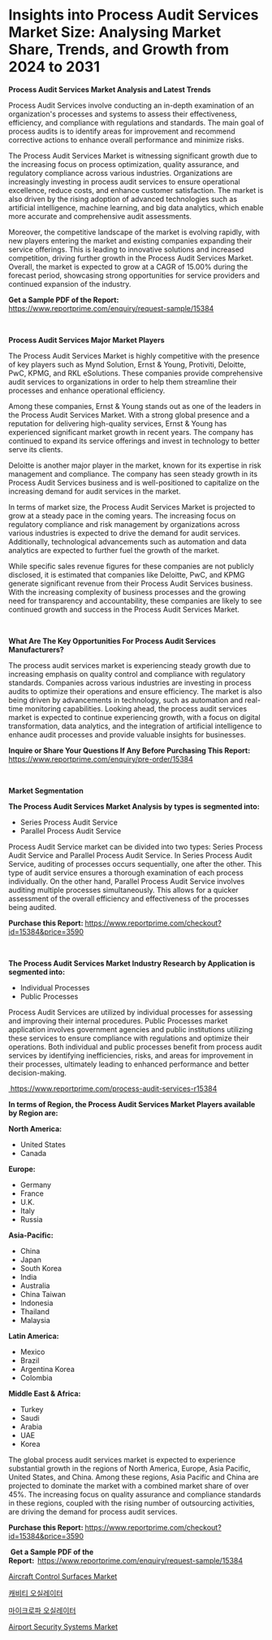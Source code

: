 <p><h1>Insights into Process Audit Services Market Size: Analysing Market Share, Trends, and Growth from 2024 to 2031</h1></p><p><strong>Process Audit Services Market Analysis and Latest Trends</strong></p>
<p><p>Process Audit Services involve conducting an in-depth examination of an organization's processes and systems to assess their effectiveness, efficiency, and compliance with regulations and standards. The main goal of process audits is to identify areas for improvement and recommend corrective actions to enhance overall performance and minimize risks.</p><p>The Process Audit Services Market is witnessing significant growth due to the increasing focus on process optimization, quality assurance, and regulatory compliance across various industries. Organizations are increasingly investing in process audit services to ensure operational excellence, reduce costs, and enhance customer satisfaction. The market is also driven by the rising adoption of advanced technologies such as artificial intelligence, machine learning, and big data analytics, which enable more accurate and comprehensive audit assessments.</p><p>Moreover, the competitive landscape of the market is evolving rapidly, with new players entering the market and existing companies expanding their service offerings. This is leading to innovative solutions and increased competition, driving further growth in the Process Audit Services Market. Overall, the market is expected to grow at a CAGR of 15.00% during the forecast period, showcasing strong opportunities for service providers and continued expansion of the industry.</p></p>
<p><strong>Get a Sample PDF of the Report:&nbsp;</strong> <a href="https://www.reportprime.com/enquiry/request-sample/15384">https://www.reportprime.com/enquiry/request-sample/15384</a></p>
<p>&nbsp;</p>
<p><strong>Process Audit Services Major Market Players</strong></p>
<p><p>The Process Audit Services Market is highly competitive with the presence of key players such as Mynd Solution, Ernst & Young, Protiviti, Deloitte, PwC, KPMG, and RKL eSolutions. These companies provide comprehensive audit services to organizations in order to help them streamline their processes and enhance operational efficiency.</p><p>Among these companies, Ernst & Young stands out as one of the leaders in the Process Audit Services Market. With a strong global presence and a reputation for delivering high-quality services, Ernst & Young has experienced significant market growth in recent years. The company has continued to expand its service offerings and invest in technology to better serve its clients.</p><p>Deloitte is another major player in the market, known for its expertise in risk management and compliance. The company has seen steady growth in its Process Audit Services business and is well-positioned to capitalize on the increasing demand for audit services in the market.</p><p>In terms of market size, the Process Audit Services Market is projected to grow at a steady pace in the coming years. The increasing focus on regulatory compliance and risk management by organizations across various industries is expected to drive the demand for audit services. Additionally, technological advancements such as automation and data analytics are expected to further fuel the growth of the market.</p><p>While specific sales revenue figures for these companies are not publicly disclosed, it is estimated that companies like Deloitte, PwC, and KPMG generate significant revenue from their Process Audit Services business. With the increasing complexity of business processes and the growing need for transparency and accountability, these companies are likely to see continued growth and success in the Process Audit Services Market.</p></p>
<p>&nbsp;</p>
<p><strong>What Are The Key Opportunities For Process Audit Services Manufacturers?</strong></p>
<p><p>The process audit services market is experiencing steady growth due to increasing emphasis on quality control and compliance with regulatory standards. Companies across various industries are investing in process audits to optimize their operations and ensure efficiency. The market is also being driven by advancements in technology, such as automation and real-time monitoring capabilities. Looking ahead, the process audit services market is expected to continue experiencing growth, with a focus on digital transformation, data analytics, and the integration of artificial intelligence to enhance audit processes and provide valuable insights for businesses.</p></p>
<p><strong>Inquire or Share Your Questions If Any Before Purchasing This Report:</strong> <a href="https://www.reportprime.com/enquiry/pre-order/15384">https://www.reportprime.com/enquiry/pre-order/15384</a></p>
<p>&nbsp;</p>
<p><strong>Market Segmentation</strong></p>
<p><strong>The Process Audit Services Market Analysis by types is segmented into:</strong></p>
<p><ul><li>Series Process Audit Service</li><li>Parallel Process Audit Service</li></ul></p>
<p><p>Process Audit Service market can be divided into two types: Series Process Audit Service and Parallel Process Audit Service. In Series Process Audit Service, auditing of processes occurs sequentially, one after the other. This type of audit service ensures a thorough examination of each process individually. On the other hand, Parallel Process Audit Service involves auditing multiple processes simultaneously. This allows for a quicker assessment of the overall efficiency and effectiveness of the processes being audited.</p></p>
<p><strong>Purchase this Report:&nbsp;</strong><a href="https://www.reportprime.com/checkout?id=15384&price=3590">https://www.reportprime.com/checkout?id=15384&price=3590</a></p>
<p>&nbsp;</p>
<p><strong>The Process Audit Services Market Industry Research by Application is segmented into:</strong></p>
<p><ul><li>Individual Processes</li><li>Public Processes</li></ul></p>
<p><p>Process Audit Services are utilized by individual processes for assessing and improving their internal procedures. Public Processes market application involves government agencies and public institutions utilizing these services to ensure compliance with regulations and optimize their operations. Both individual and public processes benefit from process audit services by identifying inefficiencies, risks, and areas for improvement in their processes, ultimately leading to enhanced performance and better decision-making.</p></p>
<p><a href="https://www.reportprime.com/process-audit-services-r15384">&nbsp;https://www.reportprime.com/process-audit-services-r15384</a></p>
<p><strong>In terms of Region, the Process Audit Services Market Players available by Region are:</strong></p>
<p>
    <p> <strong> North America: </strong>
        <ul>
            <li>United States</li>
            <li>Canada</li>
        </ul>
        </p> 
    <p> <strong> Europe: </strong>
        <ul>
            <li>Germany</li>
            <li>France</li>
            <li>U.K.</li>
            <li>Italy</li>
            <li>Russia</li>
        </ul>
        </p> 
    <p> <strong> Asia-Pacific: </strong>
        <ul>
            <li>China</li>
            <li>Japan</li>
            <li>South Korea</li>
            <li>India</li>
            <li>Australia</li>
            <li>China Taiwan</li>
            <li>Indonesia</li>
            <li>Thailand</li>
            <li>Malaysia</li>
        </ul>
        </p> 
    <p> <strong> Latin America: </strong>
        <ul>
            <li>Mexico</li>
            <li>Brazil</li>
            <li>Argentina Korea</li>
            <li>Colombia</li>
        </ul>
        </p> 
    <p> <strong> Middle East & Africa: </strong>
        <ul>
            <li>Turkey</li>
            <li>Saudi</li>
            <li>Arabia</li>
            <li>UAE</li>
            <li>Korea</li>
        </ul>
    </p>
    </p>
<p><p>The global process audit services market is expected to experience substantial growth in the regions of North America, Europe, Asia Pacific, United States, and China. Among these regions, Asia Pacific and China are projected to dominate the market with a combined market share of over 45%. The increasing focus on quality assurance and compliance standards in these regions, coupled with the rising number of outsourcing activities, are driving the demand for process audit services.</p></p>
<p><strong>Purchase this Report: </strong><a href="https://www.reportprime.com/checkout?id=15384&price=3590">https://www.reportprime.com/checkout?id=15384&price=3590</a></p>
<p>&nbsp;<strong>Get a Sample PDF of the Report:&nbsp;&nbsp;</strong><a href="https://www.reportprime.com/enquiry/request-sample/15384">https://www.reportprime.com/enquiry/request-sample/15384</a></p>
<p><strong></strong></p>
<p><p><a href="https://github.com/flwellarose/Market-Research-Report-List-1/blob/main/aircraft-control-surfaces-market.md">Aircraft Control Surfaces Market</a></p><p><a href="https://github.com/nhaiquang84/Market-Research-Report-List-1/blob/main/4450843123023.md">캐비티 오실레이터</a></p><p><a href="https://github.com/airdroplover110/Market-Research-Report-List-1/blob/main/8209519123024.md">마이크로파 오실레이터</a></p><p><a href="https://github.com/kmtkihkn89/Market-Research-Report-List-1/blob/main/airport-security-systems-market.md">Airport Security Systems Market</a></p></p>